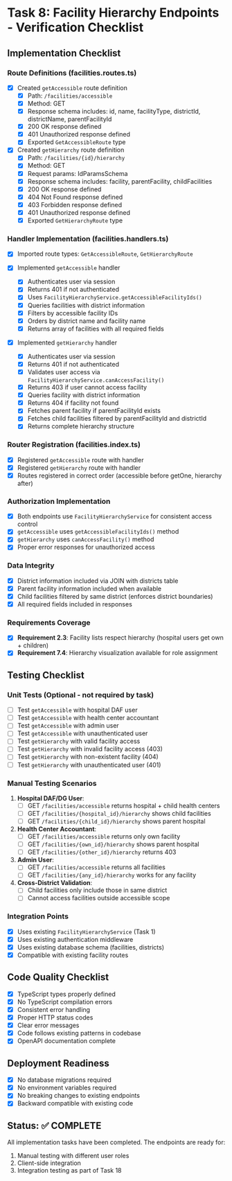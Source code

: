 # Task 8: Facility Hierarchy Endpoints - Verification Checklist

## Implementation Checklist

### Route Definitions (facilities.routes.ts)
- [x] Created `getAccessible` route definition
  - [x] Path: `/facilities/accessible`
  - [x] Method: GET
  - [x] Response schema includes: id, name, facilityType, districtId, districtName, parentFacilityId
  - [x] 200 OK response defined
  - [x] 401 Unauthorized response defined
  - [x] Exported `GetAccessibleRoute` type

- [x] Created `getHierarchy` route definition
  - [x] Path: `/facilities/{id}/hierarchy`
  - [x] Method: GET
  - [x] Request params: IdParamsSchema
  - [x] Response schema includes: facility, parentFacility, childFacilities
  - [x] 200 OK response defined
  - [x] 404 Not Found response defined
  - [x] 403 Forbidden response defined
  - [x] 401 Unauthorized response defined
  - [x] Exported `GetHierarchyRoute` type

### Handler Implementation (facilities.handlers.ts)
- [x] Imported route types: `GetAccessibleRoute`, `GetHierarchyRoute`

- [x] Implemented `getAccessible` handler
  - [x] Authenticates user via session
  - [x] Returns 401 if not authenticated
  - [x] Uses `FacilityHierarchyService.getAccessibleFacilityIds()`
  - [x] Queries facilities with district information
  - [x] Filters by accessible facility IDs
  - [x] Orders by district name and facility name
  - [x] Returns array of facilities with all required fields

- [x] Implemented `getHierarchy` handler
  - [x] Authenticates user via session
  - [x] Returns 401 if not authenticated
  - [x] Validates user access via `FacilityHierarchyService.canAccessFacility()`
  - [x] Returns 403 if user cannot access facility
  - [x] Queries facility with district information
  - [x] Returns 404 if facility not found
  - [x] Fetches parent facility if parentFacilityId exists
  - [x] Fetches child facilities filtered by parentFacilityId and districtId
  - [x] Returns complete hierarchy structure

### Router Registration (facilities.index.ts)
- [x] Registered `getAccessible` route with handler
- [x] Registered `getHierarchy` route with handler
- [x] Routes registered in correct order (accessible before getOne, hierarchy after)

### Authorization Implementation
- [x] Both endpoints use `FacilityHierarchyService` for consistent access control
- [x] `getAccessible` uses `getAccessibleFacilityIds()` method
- [x] `getHierarchy` uses `canAccessFacility()` method
- [x] Proper error responses for unauthorized access

### Data Integrity
- [x] District information included via JOIN with districts table
- [x] Parent facility information included when available
- [x] Child facilities filtered by same district (enforces district boundaries)
- [x] All required fields included in responses

### Requirements Coverage
- [x] **Requirement 2.3**: Facility lists respect hierarchy (hospital users get own + children)
- [x] **Requirement 7.4**: Hierarchy visualization available for role assignment

## Testing Checklist

### Unit Tests (Optional - not required by task)
- [ ] Test `getAccessible` with hospital DAF user
- [ ] Test `getAccessible` with health center accountant
- [ ] Test `getAccessible` with admin user
- [ ] Test `getAccessible` with unauthenticated user
- [ ] Test `getHierarchy` with valid facility access
- [ ] Test `getHierarchy` with invalid facility access (403)
- [ ] Test `getHierarchy` with non-existent facility (404)
- [ ] Test `getHierarchy` with unauthenticated user (401)

### Manual Testing Scenarios
1. **Hospital DAF/DG User**:
   - [ ] GET `/facilities/accessible` returns hospital + child health centers
   - [ ] GET `/facilities/{hospital_id}/hierarchy` shows child facilities
   - [ ] GET `/facilities/{child_id}/hierarchy` shows parent hospital

2. **Health Center Accountant**:
   - [ ] GET `/facilities/accessible` returns only own facility
   - [ ] GET `/facilities/{own_id}/hierarchy` shows parent hospital
   - [ ] GET `/facilities/{other_id}/hierarchy` returns 403

3. **Admin User**:
   - [ ] GET `/facilities/accessible` returns all facilities
   - [ ] GET `/facilities/{any_id}/hierarchy` works for any facility

4. **Cross-District Validation**:
   - [ ] Child facilities only include those in same district
   - [ ] Cannot access facilities outside accessible scope

### Integration Points
- [x] Uses existing `FacilityHierarchyService` (Task 1)
- [x] Uses existing authentication middleware
- [x] Uses existing database schema (facilities, districts)
- [x] Compatible with existing facility routes

## Code Quality Checklist
- [x] TypeScript types properly defined
- [x] No TypeScript compilation errors
- [x] Consistent error handling
- [x] Proper HTTP status codes
- [x] Clear error messages
- [x] Code follows existing patterns in codebase
- [x] OpenAPI documentation complete

## Deployment Readiness
- [x] No database migrations required
- [x] No environment variables required
- [x] No breaking changes to existing endpoints
- [x] Backward compatible with existing code

## Status: ✅ COMPLETE

All implementation tasks have been completed. The endpoints are ready for:
1. Manual testing with different user roles
2. Client-side integration
3. Integration testing as part of Task 18
